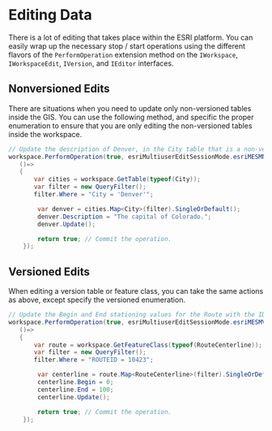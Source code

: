 # Editing Data
There is a lot of editing that takes place within the ESRI platform. You can easily wrap up the necessary stop / start operations using the different flavors of the `PerformOperation` extension method on the `IWorkspace`, `IWorkspaceEdit`, `IVersion`, and `IEditor` interfaces.

## Nonversioned Edits
There are situations when you need to update only non-versioned tables inside the GIS. You can use the following method, and specific the proper enumeration to ensure that you are only editing the non-versioned tables inside the workspace.

```c#
// Update the description of Denver, in the City table that is a non-versioned table.
workspace.PerformOperation(true, esriMultiuserEditSessionMode.esriMESMNonVersioned,
   ()=>
   {
       var cities = workspace.GetTable(typeof(City));
       var filter = new QueryFilter();
       filter.Where = "City = 'Denver'";

        var denver = cities.Map<City>(filter).SingleOrDefault();
        denver.Description = "The capital of Colorado.";
        denver.Update();

        return true; // Commit the operation.
    });
```

## Versioned Edits
When editing a version table or feature class, you can take the same actions as above, except specify the versioned enumeration.

```c#
// Update the Begin and End stationing values for the Route with the ID. 
workspace.PerformOperation(true, esriMultiuserEditSessionMode.esriMESMVersioned,
   ()=>
   {
       var route = workspace.GetFeatureClass(typeof(RouteCenterline));
       var filter = new QueryFilter();
       filter.Where = "ROUTEID = 10423";

        var centerline = route.Map<RouteCenterline>(filter).SingleOrDefault();
        centerline.Begin = 0;
        centerline.End = 100;
        centerline.Update();

        return true; // Commit the operation.
    });
```
